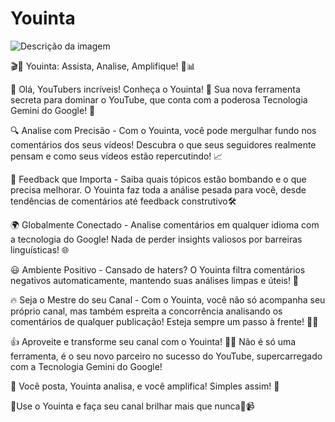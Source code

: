 # Youinta
  ![Descrição da imagem](https://drive.google.com/uc?export=view&id=1_645dD9ca6HnzCTAYZfegPjm7MlETrHC)

🎬🎥 Youinta: Assista, Analise, Amplifique! 🚀📊

👋 Olá, YouTubers incríveis! Conheça o Youinta! 🌟 Sua nova ferramenta secreta para dominar o YouTube, que conta com a poderosa Tecnologia Gemini do Google! 🎉

🔍 Analise com Precisão - Com o Youinta, você pode mergulhar fundo nos comentários dos seus vídeos! Descubra o que seus seguidores realmente pensam e como seus vídeos estão repercutindo! 📈

👥 Feedback que Importa - Saiba quais tópicos estão bombando e o que precisa melhorar. O Youinta faz toda a análise pesada para você, desde tendências de comentários até feedback construtivo🛠️

🌍 Globalmente Conectado - Analise comentários em qualquer idioma com a tecnologia do Google! Nada de perder insights valiosos por barreiras linguísticas! 🌐

😃 Ambiente Positivo - Cansado de haters? O Youinta filtra comentários negativos automaticamente, mantendo suas análises limpas e úteis! 🧹

🔥 Seja o Mestre do seu Canal - Com o Youinta, você não só acompanha seu próprio canal, mas também espreita a concorrência analisando os comentários de qualquer publicação! Esteja sempre um passo à frente! 👟🥇

👍 Aproveite e transforme seu canal com o Youinta! 🌟💬 Não é só uma ferramenta, é o seu novo parceiro no sucesso do YouTube, supercarregado com a Tecnologia Gemini do Google!

🎉 Você posta, Youinta analisa, e você amplifica! Simples assim! 🚀

🎈Use o Youinta e faça seu canal brilhar mais que nunca🌟📹
